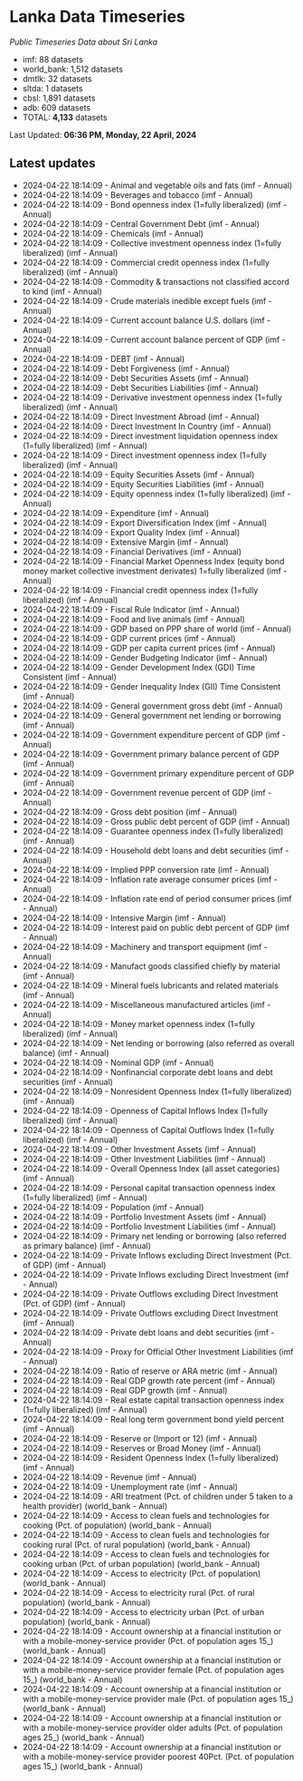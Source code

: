 # Lanka Data Timeseries
*Public Timeseries Data about Sri Lanka*

* imf: 88 datasets
* world_bank: 1,512 datasets
* dmtlk: 32 datasets
* sltda: 1 datasets
* cbsl: 1,891 datasets
* adb: 609 datasets
* TOTAL: **4,133** datasets

Last Updated: **06:36 PM, Monday, 22 April, 2024**

## Latest updates

* 2024-04-22 18:14:09 - Animal and vegetable oils and fats (imf - Annual)
* 2024-04-22 18:14:09 - Beverages and tobacco (imf - Annual)
* 2024-04-22 18:14:09 - Bond openness index (1=fully liberalized) (imf - Annual)
* 2024-04-22 18:14:09 - Central Government Debt (imf - Annual)
* 2024-04-22 18:14:09 - Chemicals (imf - Annual)
* 2024-04-22 18:14:09 - Collective investment openness index (1=fully liberalized) (imf - Annual)
* 2024-04-22 18:14:09 - Commercial credit openness index (1=fully liberalized) (imf - Annual)
* 2024-04-22 18:14:09 - Commodity & transactions not classified accord to kind (imf - Annual)
* 2024-04-22 18:14:09 - Crude materials inedible except fuels (imf - Annual)
* 2024-04-22 18:14:09 - Current account balance U.S. dollars (imf - Annual)
* 2024-04-22 18:14:09 - Current account balance percent of GDP (imf - Annual)
* 2024-04-22 18:14:09 - DEBT (imf - Annual)
* 2024-04-22 18:14:09 - Debt Forgiveness (imf - Annual)
* 2024-04-22 18:14:09 - Debt Securities Assets (imf - Annual)
* 2024-04-22 18:14:09 - Debt Securities Liabilities (imf - Annual)
* 2024-04-22 18:14:09 - Derivative investment openness index (1=fully liberalized) (imf - Annual)
* 2024-04-22 18:14:09 - Direct Investment Abroad (imf - Annual)
* 2024-04-22 18:14:09 - Direct Investment In Country (imf - Annual)
* 2024-04-22 18:14:09 - Direct investment liquidation openness index (1=fully liberalized) (imf - Annual)
* 2024-04-22 18:14:09 - Direct investment openness index (1=fully liberalized) (imf - Annual)
* 2024-04-22 18:14:09 - Equity Securities Assets (imf - Annual)
* 2024-04-22 18:14:09 - Equity Securities Liabilities (imf - Annual)
* 2024-04-22 18:14:09 - Equity openness index (1=fully liberalized) (imf - Annual)
* 2024-04-22 18:14:09 - Expenditure (imf - Annual)
* 2024-04-22 18:14:09 - Export Diversification Index (imf - Annual)
* 2024-04-22 18:14:09 - Export Quality Index (imf - Annual)
* 2024-04-22 18:14:09 - Extensive Margin (imf - Annual)
* 2024-04-22 18:14:09 - Financial Derivatives (imf - Annual)
* 2024-04-22 18:14:09 - Financial Market Openness Index (equity bond money market collective investment derivates) 1=fully liberalized (imf - Annual)
* 2024-04-22 18:14:09 - Financial credit openness index (1=fully liberalized) (imf - Annual)
* 2024-04-22 18:14:09 - Fiscal Rule Indicator (imf - Annual)
* 2024-04-22 18:14:09 - Food and live animals (imf - Annual)
* 2024-04-22 18:14:09 - GDP based on PPP share of world (imf - Annual)
* 2024-04-22 18:14:09 - GDP current prices (imf - Annual)
* 2024-04-22 18:14:09 - GDP per capita current prices (imf - Annual)
* 2024-04-22 18:14:09 - Gender Budgeting Indicator (imf - Annual)
* 2024-04-22 18:14:09 - Gender Development Index (GDI) Time Consistent (imf - Annual)
* 2024-04-22 18:14:09 - Gender Inequality Index (GII) Time Consistent (imf - Annual)
* 2024-04-22 18:14:09 - General government gross debt (imf - Annual)
* 2024-04-22 18:14:09 - General government net lending or borrowing (imf - Annual)
* 2024-04-22 18:14:09 - Government expenditure percent of GDP (imf - Annual)
* 2024-04-22 18:14:09 - Government primary balance percent of GDP (imf - Annual)
* 2024-04-22 18:14:09 - Government primary expenditure percent of GDP (imf - Annual)
* 2024-04-22 18:14:09 - Government revenue percent of GDP (imf - Annual)
* 2024-04-22 18:14:09 - Gross debt position (imf - Annual)
* 2024-04-22 18:14:09 - Gross public debt percent of GDP (imf - Annual)
* 2024-04-22 18:14:09 - Guarantee openness index (1=fully liberalized) (imf - Annual)
* 2024-04-22 18:14:09 - Household debt loans and debt securities (imf - Annual)
* 2024-04-22 18:14:09 - Implied PPP conversion rate (imf - Annual)
* 2024-04-22 18:14:09 - Inflation rate average consumer prices (imf - Annual)
* 2024-04-22 18:14:09 - Inflation rate end of period consumer prices (imf - Annual)
* 2024-04-22 18:14:09 - Intensive Margin (imf - Annual)
* 2024-04-22 18:14:09 - Interest paid on public debt percent of GDP (imf - Annual)
* 2024-04-22 18:14:09 - Machinery and transport equipment (imf - Annual)
* 2024-04-22 18:14:09 - Manufact goods classified chiefly by material (imf - Annual)
* 2024-04-22 18:14:09 - Mineral fuels lubricants and related materials (imf - Annual)
* 2024-04-22 18:14:09 - Miscellaneous manufactured articles (imf - Annual)
* 2024-04-22 18:14:09 - Money market openness index (1=fully liberalized) (imf - Annual)
* 2024-04-22 18:14:09 - Net lending or borrowing (also referred as overall balance) (imf - Annual)
* 2024-04-22 18:14:09 - Nominal GDP (imf - Annual)
* 2024-04-22 18:14:09 - Nonfinancial corporate debt loans and debt securities (imf - Annual)
* 2024-04-22 18:14:09 - Nonresident Openness Index (1=fully liberalized) (imf - Annual)
* 2024-04-22 18:14:09 - Openness of Capital Inflows Index (1=fully liberalized) (imf - Annual)
* 2024-04-22 18:14:09 - Openness of Capital Outflows Index (1=fully liberalized) (imf - Annual)
* 2024-04-22 18:14:09 - Other Investment Assets (imf - Annual)
* 2024-04-22 18:14:09 - Other Investment Liabilities (imf - Annual)
* 2024-04-22 18:14:09 - Overall Openness Index (all asset categories) (imf - Annual)
* 2024-04-22 18:14:09 - Personal capital transaction openness index (1=fully liberalized) (imf - Annual)
* 2024-04-22 18:14:09 - Population (imf - Annual)
* 2024-04-22 18:14:09 - Portfolio Investment Assets (imf - Annual)
* 2024-04-22 18:14:09 - Portfolio Investment Liabilities (imf - Annual)
* 2024-04-22 18:14:09 - Primary net lending or borrowing (also referred as primary balance) (imf - Annual)
* 2024-04-22 18:14:09 - Private Inflows excluding Direct Investment (Pct. of GDP) (imf - Annual)
* 2024-04-22 18:14:09 - Private Inflows excluding Direct Investment (imf - Annual)
* 2024-04-22 18:14:09 - Private Outflows excluding Direct Investment (Pct. of GDP) (imf - Annual)
* 2024-04-22 18:14:09 - Private Outflows excluding Direct Investment (imf - Annual)
* 2024-04-22 18:14:09 - Private debt loans and debt securities (imf - Annual)
* 2024-04-22 18:14:09 - Proxy for Official Other Investment Liabilities (imf - Annual)
* 2024-04-22 18:14:09 - Ratio of reserve or ARA metric (imf - Annual)
* 2024-04-22 18:14:09 - Real GDP growth rate percent (imf - Annual)
* 2024-04-22 18:14:09 - Real GDP growth (imf - Annual)
* 2024-04-22 18:14:09 - Real estate capital transaction openness index (1=fully liberalized) (imf - Annual)
* 2024-04-22 18:14:09 - Real long term government bond yield percent (imf - Annual)
* 2024-04-22 18:14:09 - Reserve or (Import or 12) (imf - Annual)
* 2024-04-22 18:14:09 - Reserves or Broad Money (imf - Annual)
* 2024-04-22 18:14:09 - Resident Openness Index (1=fully liberalized) (imf - Annual)
* 2024-04-22 18:14:09 - Revenue (imf - Annual)
* 2024-04-22 18:14:09 - Unemployment rate (imf - Annual)
* 2024-04-22 18:14:09 - ARI treatment (Pct. of children under 5 taken to a health provider) (world_bank - Annual)
* 2024-04-22 18:14:09 - Access to clean fuels and technologies for cooking (Pct. of population) (world_bank - Annual)
* 2024-04-22 18:14:09 - Access to clean fuels and technologies for cooking rural (Pct. of rural population) (world_bank - Annual)
* 2024-04-22 18:14:09 - Access to clean fuels and technologies for cooking urban (Pct. of urban population) (world_bank - Annual)
* 2024-04-22 18:14:09 - Access to electricity (Pct. of population) (world_bank - Annual)
* 2024-04-22 18:14:09 - Access to electricity rural (Pct. of rural population) (world_bank - Annual)
* 2024-04-22 18:14:09 - Access to electricity urban (Pct. of urban population) (world_bank - Annual)
* 2024-04-22 18:14:09 - Account ownership at a financial institution or with a mobile-money-service provider (Pct. of population ages 15_) (world_bank - Annual)
* 2024-04-22 18:14:09 - Account ownership at a financial institution or with a mobile-money-service provider female (Pct. of population ages 15_) (world_bank - Annual)
* 2024-04-22 18:14:09 - Account ownership at a financial institution or with a mobile-money-service provider male (Pct. of population ages 15_) (world_bank - Annual)
* 2024-04-22 18:14:09 - Account ownership at a financial institution or with a mobile-money-service provider older adults (Pct. of population ages 25_) (world_bank - Annual)
* 2024-04-22 18:14:09 - Account ownership at a financial institution or with a mobile-money-service provider poorest 40Pct. (Pct. of population ages 15_) (world_bank - Annual)